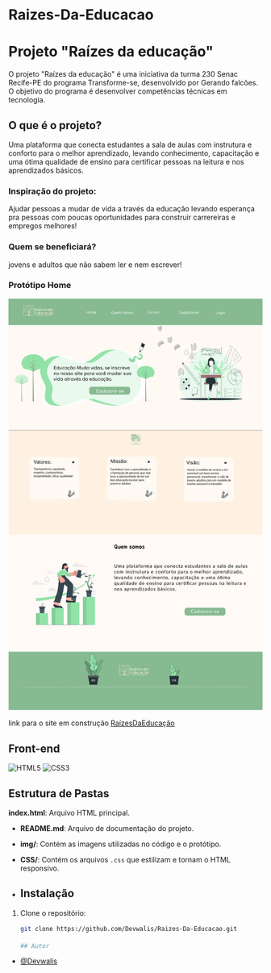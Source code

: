 # Raizes-Da-Educacao

# Projeto "Raízes da educação"
O projeto "Raízes da educação" é uma iniciativa da turma 230 Senac Recife-PE  do programa Transforme-se, desenvolvido por Gerando falcões. O objetivo do programa é desenvolver competências técnicas em tecnologia.

## O que é o projeto?

Uma plataforma que conecta estudantes a sala de aulas com instrutura e conforto para o melhor aprendizado, levando conhecimento, capacitação e uma ótima qualidade de ensino para certificar pessoas na leitura e nos aprendizados básicos.


### Inspiração do projeto:

Ajudar pessoas a mudar de vida a través da educação levando esperança pra pessoas com poucas oportunidades para construir carrereiras e empregos melhores!


### Quem se beneficiará?
jovens e adultos que não sabem ler e nem escrever!

### Protótipo Home

<img src="img/prototipohome.jpg" alt="Prótotipo da Home" width="1000"/>

link para o site em construção [RaízesDaEducação](https://raizes-da-educacao.vercel.app/)


## Front-end
![HTML5](https://img.shields.io/badge/-HTML-black?logo=HTML5&style=social)
![CSS3](https://img.shields.io/badge/-CSS-black?logo=css3&style=social)


## Estrutura de Pastas

**index.html**: Arquivo HTML principal.
- **README.md**: Arquivo de documentação do projeto.
- **img/**: Contém as imagens utilizadas no código e o protótipo.
- **CSS/**: Contém os arquivos `.css` que estilizam e tornam o HTML responsivo.

- ## Instalação
1. Clone o repositório:
   ```bash
   git clone https://github.com/Devwalis/Raizes-Da-Educacao.git

   ## Autor
- [@Devwalis](https://github.com/Devwalis)

  

  
  





